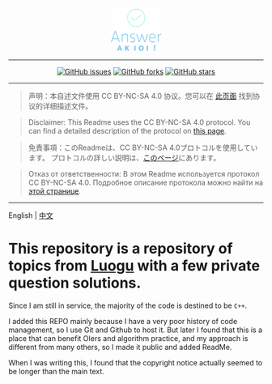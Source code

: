 <div style="text-align: center;"><img style="max-width:20%;overflow:hidden;" src="./sources/LOGO.svg" alt=""></div>

---

<div style="text-align: center;"><a href="https://github.com/Limingrui0/Luogu_answers/issues"><img alt="GitHub issues" src="https://img.shields.io/github/issues/Limingrui0/Luogu_answers"></a> <a href="https://github.com/Limingrui0/Luogu_answers/network"><img alt="GitHub forks" src="https://img.shields.io/github/forks/Limingrui0/Luogu_answers"></a> <a href="https://github.com/Limingrui0/Luogu_answers/stargazers"><img alt="GitHub stars" src="https://img.shields.io/github/stars/Limingrui0/Luogu_answers"></a> </div>

---

> 声明：本自述文件使用 CC BY-NC-SA 4.0
> 协议。您可以在 [此页面](https://creativecommons.org/licenses/by-nc-sa/4.0/deed.zh-Hans) 找到协议的详细描述文件。

> Disclaimer: This Readme uses the CC BY-NC-SA 4.0 protocol. You can find a detailed description of the protocol
> on [this page](https://creativecommons.org/licenses/by-nc-sa/4.0/deed.en).

> 免責事項：このReadmeは、CC BY-NC-SA 4.0プロトコルを使用しています。
> プロトコルの詳しい説明は、[このページ](https://creativecommons.org/licenses/by-nc-sa/4.0/deed.ja)にあります。

> Отказ от ответственности: В этом Readme используется протокол CC BY-NC-SA 4.0. Подробное описание протокола можно
> найти на [этой странице](https://creativecommons.org/licenses/by-nc-sa/4.0/deed.be).

---

English | [中文](./Readme.md)

# This repository is a repository of topics from [Luogu](https://www.luogu.com.cn) with a few private question solutions.

Since I am still in service, the majority of the code is destined to be `C++`.

I added this REPO mainly because I have a very poor history of code management, so I use Git and Github to host it.
But later I found that this is a place that can benefit OIers and algorithm practice, and my approach is different from
many others, so I made it public and added ReadMe.

When I was writing this, I found that the copyright notice actually seemed to be longer than the main text.